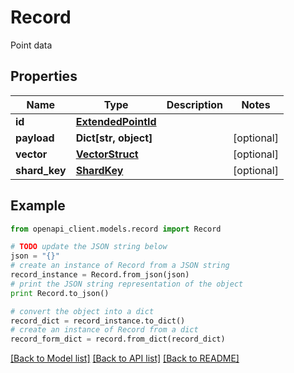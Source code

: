 # Record

Point data

## Properties
Name | Type | Description | Notes
------------ | ------------- | ------------- | -------------
**id** | [**ExtendedPointId**](ExtendedPointId.md) |  | 
**payload** | **Dict[str, object]** |  | [optional] 
**vector** | [**VectorStruct**](VectorStruct.md) |  | [optional] 
**shard_key** | [**ShardKey**](ShardKey.md) |  | [optional] 

## Example

```python
from openapi_client.models.record import Record

# TODO update the JSON string below
json = "{}"
# create an instance of Record from a JSON string
record_instance = Record.from_json(json)
# print the JSON string representation of the object
print Record.to_json()

# convert the object into a dict
record_dict = record_instance.to_dict()
# create an instance of Record from a dict
record_form_dict = record.from_dict(record_dict)
```
[[Back to Model list]](../README.md#documentation-for-models) [[Back to API list]](../README.md#documentation-for-api-endpoints) [[Back to README]](../README.md)


